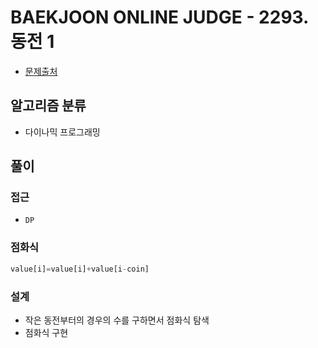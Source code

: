 # BAEKJOON ONLINE JUDGE - 2293. 동전 1

- [문제출처](https://www.acmicpc.net/problem/2293 "2293. 동전 1")

## 알고리즘 분류

- 다이나믹 프로그래밍

## 풀이

### 접근

- `DP`

### 점화식

```python
value[i]=value[i]+value[i-coin]
```

### 설계

- 작은 동전부터의 경우의 수를 구하면서 점화식 탐색
- 점화식 구현